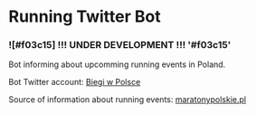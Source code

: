 # Running Twitter Bot 
### ![#f03c15] !!! UNDER DEVELOPMENT !!! '#f03c15'


Bot informing about upcomming running events in Poland.

Bot Twitter account: [Biegi w Polsce](https://twitter.com/biegi_w_pl)

Source of information about running events: [maratonypolskie.pl](https://www.maratonypolskie.pl/mp_index.php?dzial=3&action=1&grp=13&trgr=1&bieganie)
